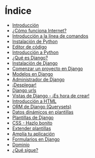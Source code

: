 # Índice

*   [Introducción][1]
*   [¿Cómo funciona Internet?][2]
*   [Introducción a la línea de comandos][3]
*   [Instalación de Python][4]
*   [Editor de código][5]
*   [Introducción a Python][6]
*   [¿Qué es Django?][7]
*   [Instalación de Django][8]
*   [Comenzar un proyecto en Django][9]
*   [Modelos en Django][10]
*   [Administrador de Django][11]
*   [¡Desplegar!][12]
*   [Django urls][13]
*   [Vistas de Django - ¡Es hora de crear!][14]
*   [Introducción a HTML][15]
*   [ORM de Django (Querysets)][16]
*   [Datos dinámicos en plantillas][17]
*   [Plantillas de Django][18]
*   [CSS - Hazlo bonito][19]
*   [Extender plantillas][20]
*   [Amplía tu aplicación][21]
*   [Formularios en Django][22]
*   [Dominio][23]
*   [¿Qué sigue?][24]

 [1]: README.md
 [2]: how_the_internet_works/README.md
 [3]: intro_to_command_line/README.md
 [4]: python_installation/README.md
 [5]: code_editor/README.md
 [6]: python_introduction/README.md
 [7]: django/README.md
 [8]: django_installation/README.md
 [9]: django_start_project/README.md
 [10]: django_models/README.md
 [11]: django_admin/README.md
 [12]: deploy/README.md
 [13]: django_urls/README.md
 [14]: django_views/README.md
 [15]: html/README.md
 [16]: django_orm/README.md
 [17]: dynamic_data_in_templates/README.md
 [18]: django_templates/README.md
 [19]: css/README.md
 [20]: template_extending/README.md
 [21]: extend_your_application/README.md
 [22]: django_forms/README.md
 [23]: domain/README.md
 [24]: whats_next/README.md